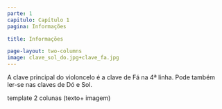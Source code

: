 ```yaml
---
parte: 1
capitulo: Capítulo 1
pagina: Informações

title: Informações

page-layout: two-columns
image: clave_sol_do.jpg+clave_fa.jpg
---
```


A clave principal do violoncelo é a clave de Fá na 4ª linha.
Pode também ler-se nas claves de Dó e Sol.
  
template 2 colunas (texto+ imagem)
